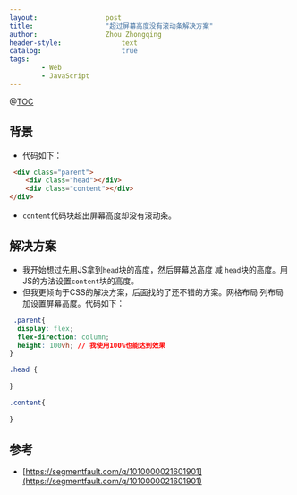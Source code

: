 ```yaml
---
layout:					post
title:					"超过屏幕高度没有滚动条解决方案"
author:					Zhou Zhongqing
header-style:				text
catalog:					true
tags:
		- Web
		- JavaScript
---
```

@[TOC](目录)
## 背景
- 代码如下：

```html
 <div class="parent">
    <div class="head"></div>
    <div class="content"></div>
</div>
```

- `content`代码块超出屏幕高度却没有滚动条。

## 解决方案
- 我开始想过先用JS拿到`head`块的高度，然后屏幕总高度 减 `head`块的高度。用JS的方法设置`content`块的高度。
- 但我更倾向于CSS的解决方案，后面找的了还不错的方案。网格布局 列布局 加设置屏幕高度。代码如下：

```css
 .parent{
  display: flex;
  flex-direction: column;
  height: 100vh; // 我使用100%也能达到效果
}

.head {
 
}

.content{
 
}
```
## 参考
- [https://segmentfault.com/q/1010000021601901](https://segmentfault.com/q/1010000021601901)